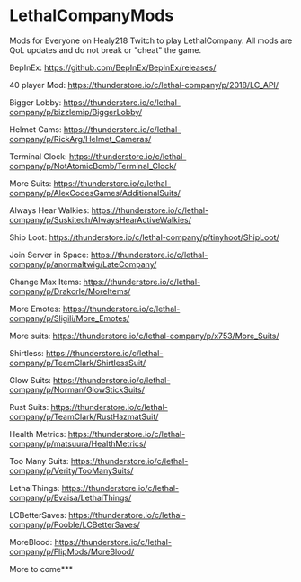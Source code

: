 # LethalCompanyMods
Mods for Everyone on Healy218 Twitch to play LethalCompany. All mods are QoL updates and do not break or "cheat" the game.

BepInEx: https://github.com/BepInEx/BepInEx/releases/

40 player Mod: https://thunderstore.io/c/lethal-company/p/2018/LC_API/

Bigger Lobby: https://thunderstore.io/c/lethal-company/p/bizzlemip/BiggerLobby/

Helmet Cams: https://thunderstore.io/c/lethal-company/p/RickArg/Helmet_Cameras/

Terminal Clock: https://thunderstore.io/c/lethal-company/p/NotAtomicBomb/Terminal_Clock/

More Suits: https://thunderstore.io/c/lethal-company/p/AlexCodesGames/AdditionalSuits/

Always Hear Walkies: https://thunderstore.io/c/lethal-company/p/Suskitech/AlwaysHearActiveWalkies/

Ship Loot: https://thunderstore.io/c/lethal-company/p/tinyhoot/ShipLoot/

Join Server in Space: https://thunderstore.io/c/lethal-company/p/anormaltwig/LateCompany/

Change Max Items: https://thunderstore.io/c/lethal-company/p/Drakorle/MoreItems/

More Emotes: https://thunderstore.io/c/lethal-company/p/Sligili/More_Emotes/

More suits: https://thunderstore.io/c/lethal-company/p/x753/More_Suits/

Shirtless: https://thunderstore.io/c/lethal-company/p/TeamClark/ShirtlessSuit/

Glow Suits: https://thunderstore.io/c/lethal-company/p/Norman/GlowStickSuits/

Rust Suits: https://thunderstore.io/c/lethal-company/p/TeamClark/RustHazmatSuit/

Health Metrics: https://thunderstore.io/c/lethal-company/p/matsuura/HealthMetrics/

Too Many Suits: https://thunderstore.io/c/lethal-company/p/Verity/TooManySuits/

LethalThings: https://thunderstore.io/c/lethal-company/p/Evaisa/LethalThings/

LCBetterSaves: https://thunderstore.io/c/lethal-company/p/Pooble/LCBetterSaves/

MoreBlood: https://thunderstore.io/c/lethal-company/p/FlipMods/MoreBlood/


More to come***
